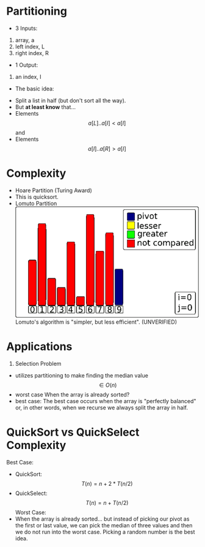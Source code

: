 # Partitioning

* 3 Inputs:
1. array, a
2. left index, L
3. right index, R

* 1 Output:
1. an index, I

* The basic idea:
- Split a list in half (but don't sort all the way).
 - But __at least know__ that...
  - Elements $$ a[L]..a[I] < a[I] $$
    and
  - Elements $$ a[I]..a[R] > a[I] $$

# Complexity
- Hoare Partition (Turing Award)
 - This is quicksort.
- Lomuto Partition
  ![lomuto](lomuto.gif)
  Lomuto's algorithm is "simpler, but less efficient". (UNVERIFIED)

# Applications
1. Selection Problem
 * utilizes partitioning to make finding the median value $$ \in O(n) $$
 * worst case
   When the array is already sorted?
 * best case:
   The best case occurs when the array is "perfectly balanced" or, in other words, when we recurse we always split the array in half.

# QuickSort vs QuickSelect Complexity
Best Case:
 - QuickSort:
   $$ T(n) = n + 2*T(n/2) $$
 - QuickSelect:
   $$ T(n) = n + T(n/2) $$
Worst Case:
 - When the array is already sorted...
   but instead of picking our pivot as the first or last value, we can pick the median of three values and then we do not run into the worst case. Picking a random number is the best idea.
